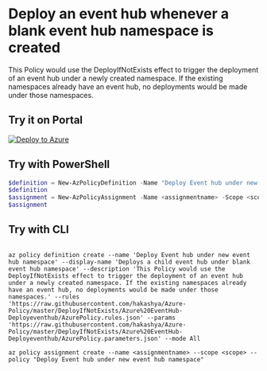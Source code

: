 # Deploy an event hub whenever a blank event hub namespace is created

This Policy would use the DeployIfNotExists effect to trigger the deployment of an event hub under a newly created namespace. If the existing namespaces already have an event hub, no deployments would be made under those namespaces.

## Try it on Portal

[![Deploy to Azure](http://azuredeploy.net/deploybutton.png)](https://portal.azure.com/#blade/Microsoft_Azure_Policy/CreatePolicyDefinitionBlade/uri/https%3A%2F%2Fraw.githubusercontent.com%2Fhakashya%2FAzure-Policy%2Fmaster%2FDeployIfNotExists%2FAzure%20EventHub-Deployeventhub%2FAzurePolicy.json)

## Try with PowerShell

````powershell
$definition = New-AzPolicyDefinition -Name "Deploy Event hub under new event hub namespace" -DisplayName "Deploys a child event hub under blank event hub namespace" -description "This Policy would use the DeployIfNotExists effect to trigger the deployment of an event hub under a newly created namespace. If the existing namespaces already have an event hub, no deployments would be made under those namespaces." -Policy 'https://raw.githubusercontent.com/hakashya/Azure-Policy/master/DeployIfNotExists/Azure%20EventHub-Deployeventhub/AzurePolicy.rules.json' -Parameter 'https://raw.githubusercontent.com/hakashya/Azure-Policy/master/DeployIfNotExists/Azure%20EventHub-Deployeventhub/AzurePolicy.parameters.json' -Mode All
$definition
$assignment = New-AzPolicyAssignment -Name <assignmentname> -Scope <scope> -PolicyDefinition $definition
$assignment 
````

## Try with CLI

````cli

az policy definition create --name 'Deploy Event hub under new event hub namespace' --display-name 'Deploys a child event hub under blank event hub namespace' --description 'This Policy would use the DeployIfNotExists effect to trigger the deployment of an event hub under a newly created namespace. If the existing namespaces already have an event hub, no deployments would be made under those namespaces.' --rules 'https://raw.githubusercontent.com/hakashya/Azure-Policy/master/DeployIfNotExists/Azure%20EventHub-Deployeventhub/AzurePolicy.rules.json' --params 'https://raw.githubusercontent.com/hakashya/Azure-Policy/master/DeployIfNotExists/Azure%20EventHub-Deployeventhub/AzurePolicy.parameters.json' --mode All

az policy assignment create --name <assignmentname> --scope <scope> --policy "Deploy Event hub under new event hub namespace" 

````